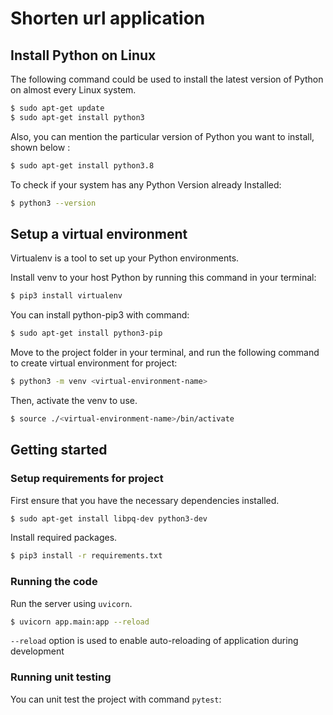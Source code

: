 # Shorten url application

## Install Python on Linux
The following command could be used to install the latest version of Python on almost every Linux system.
```bash
$ sudo apt-get update
$ sudo apt-get install python3
```
Also, you can mention the particular version of Python you want to install, shown below :
```bash
$ sudo apt-get install python3.8
```

To check if your system has any Python Version already Installed:
```bash
$ python3 --version
```

## Setup a virtual environment
Virtualenv is a tool to set up your Python environments.

Install venv to your host Python by running this command in your terminal:
```bash
$ pip3 install virtualenv
```

You can install python-pip3 with command:
```bash
$ sudo apt-get install python3-pip
```

Move to the project folder in your terminal, and run the following command to create virtual environment for project:
```bash
$ python3 -m venv <virtual-environment-name>
```
Then, activate the venv to use.
```bash
$ source ./<virtual-environment-name>/bin/activate
```

## Getting started

### Setup requirements for project
First ensure that you have the necessary dependencies installed.
```bash
$ sudo apt-get install libpq-dev python3-dev
```

Install required packages.
```bash
$ pip3 install -r requirements.txt
```

### Running the code
Run the server using `uvicorn`.
```bash
$ uvicorn app.main:app --reload
```

`--reload` option is used to enable auto-reloading of application during development

### Running unit testing
You can unit test the project with command `pytest`:
